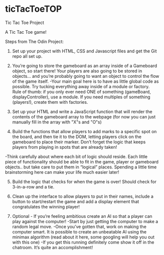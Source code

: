 # ticTacToeTOP
Tic Tac Toe Project

A Tic Tac Toe game!

Steps from The Odin Project:

1. Set up your project with HTML, CSS and Javascript files and get the Git repo all set up.

2. You’re going to store the gameboard as an array inside of a Gameboard object, so start there! Your players are also going to be stored in objects… and you’re probably going to want an object to control the flow of the game itself.
    -Your main goal here is to have as little global code as possible. Try tucking everything away inside of a module or factory. Rule of thumb: if you     only ever need ONE of something (gameBoard, displayController), use a module. If you need multiples of something (players!), create them with factories.

3. Set up your HTML and write a JavaScript function that will render the contents of the gameboard array to the webpage (for now you can just manually fill in the array with "X"s and "O"s)

4. Build the functions that allow players to add marks to a specific spot on the board, and then tie it to the DOM, letting players click on the gameboard to place their marker. Don’t forget the logic that keeps players from playing in spots that are already taken!

  -Think carefully about where each bit of logic should reside. Each little piece of functionality should be able to fit in the game, player or gameboard objects.. but take care to put them in “logical” places. Spending a little time brainstorming here can make your life much easier later!
  
5. Build the logic that checks for when the game is over! Should check for 3-in-a-row and a tie.

6. Clean up the interface to allow players to put in their names, include a button to start/restart the game and add a display element that congratulates the winning player!

7. Optional - If you’re feeling ambitious create an AI so that a player can play against the computer!
  -Start by just getting the computer to make a random legal move.
  -Once you’ve gotten that, work on making the computer smart. It is possible to create an unbeatable AI using the minimax algorithm (read about it here, some googling will help you out with this one)
  -If you get this running definitely come show it off in the chatroom. It’s quite an accomplishment!
